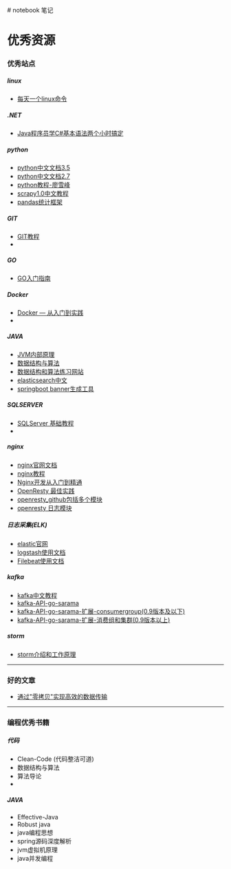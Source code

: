 ﻿﻿﻿﻿﻿﻿﻿# notebook笔记 优秀资源====### 优秀站点##### linux* [每天一个linux命令](http://www.cnblogs.com/peida/archive/2012/12/05/2803591.html)##### .NET* [Java程序员学C#基本语法两个小时搞定](http://www.cnblogs.com/laocainiao160622/p/5608767.html)##### python* [python中文文档3.5](http://python.usyiyi.cn/translate/python_352/index.html)  * [python中文文档2.7](http://python.usyiyi.cn/translate/python_278/index.html)* [python教程-廖雪峰](https://www.liaoxuefeng.com/wiki/0014316089557264a6b348958f449949df42a6d3a2e542c000)* [scrapy1.0中文教程](http://scrapy-chs.readthedocs.io/zh_CN/1.0/topics/item-pipeline.html)* [pandas统计框架](https://virtualenv.pypa.io/en/stable/userguide/)##### GIT* [GIT教程](https://git-scm.com/book/zh/v2)*##### GO* [GO入门指南](https://github.com/Unknwon/the-way-to-go_ZH_CN/blob/master/eBook/directory.md)##### Docker* [Docker — 从入门到实践](https://www.gitbook.com/book/yeasy/docker_practice/details)* ##### JAVA* [JVM内部原理](http://www.cnblogs.com/richaaaard/category/560849.html)* [数据结构与算法](http://www.cnblogs.com/maybe2030/category/709561.html)* [数据结构和算法练习网站](https://leetcode.com/problemset/all/)* [elasticsearch中文](https://github.com/elasticsearch-cn/elasticsearch-definitive-guide)* [springboot banner生成工具](https://spring-boot-banner-gen.cfapps.io/banner)##### SQLSERVER* [SQLServer 基础教程](http://www.cnblogs.com/toutou/p/4733670.html)* ##### nginx* [nginx官网文档](http://nginx.org/en/docs/)* [nginx教程](https://openresty.org/download/agentzh-nginx-tutorials-zhcn.html#02-NginxDirectiveExecOrder11)* [Nginx开发从入门到精通](http://tengine.taobao.org/book/)* [OpenResty 最佳实践](https://github.com/moonbingbing/openresty-best-practices)* [openresty_github包括多个模块](https://github.com/openresty/)* [openresty 日志模块](https://github.com/cloudflare/lua-resty-logger-socket)##### 日志采集(ELK)* [elastic官网](https://www.elastic.co/)* [logstash使用文档](https://www.elastic.co/guide/en/logstash/6.0/index.html)* [Filebeat使用文档](https://www.elastic.co/guide/en/beats/filebeat/6.0/index.html)##### kafka* [kafka中文教程](http://orchome.com/kafka/index) * [kafka-API-go-sarama](https://github.com/Shopify/sarama) * [kafka-API-go-sarama-扩展-consumergroup(0.9版本及以下)](https://github.com/wvanbergen/kafka)* [kafka-API-go-sarama-扩展-消费组和集群(0.9版本以上)](https://github.com/bsm/sarama-cluster)##### storm* [storm介绍和工作原理](http://www.cnblogs.com/quchunhui/p/5370191.html#top)---### 好的文章* [通过"零拷贝"实现高效的数据传输](https://www.ibm.com/developerworks/linux/library/j-zerocopy/)---### 编程优秀书籍##### 代码* Clean-Code (代码整洁可道)* 数据结构与算法* 算法导论* ##### JAVA* Effective-Java* Robust java * java编程思想* spring源码深度解析* jvm虚拟机原理* java并发编程